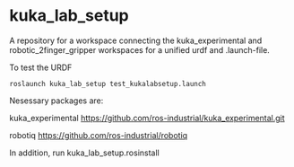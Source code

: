 # kuka_lab_setup
A repository for a workspace connecting the kuka_experimental and 
robotic_2finger_gripper workspaces for a unified urdf and .launch-file.

To test the URDF

```
roslaunch kuka_lab_setup test_kukalabsetup.launch
```

Nesessary packages are:

kuka_experimental
https://github.com/ros-industrial/kuka_experimental.git

robotiq
https://github.com/ros-industrial/robotiq

In addition, run
kuka_lab_setup.rosinstall
